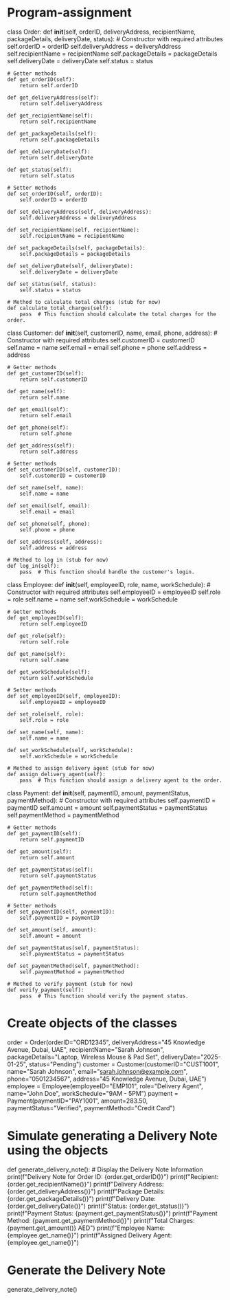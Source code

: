 # Program-assignment
class Order:
    def __init__(self, orderID, deliveryAddress, recipientName, packageDetails, deliveryDate, status):
        # Constructor with required attributes
        self.orderID = orderID
        self.deliveryAddress = deliveryAddress
        self.recipientName = recipientName
        self.packageDetails = packageDetails
        self.deliveryDate = deliveryDate
        self.status = status

    # Getter methods
    def get_orderID(self):
        return self.orderID

    def get_deliveryAddress(self):
        return self.deliveryAddress

    def get_recipientName(self):
        return self.recipientName

    def get_packageDetails(self):
        return self.packageDetails

    def get_deliveryDate(self):
        return self.deliveryDate

    def get_status(self):
        return self.status

    # Setter methods
    def set_orderID(self, orderID):
        self.orderID = orderID

    def set_deliveryAddress(self, deliveryAddress):
        self.deliveryAddress = deliveryAddress

    def set_recipientName(self, recipientName):
        self.recipientName = recipientName

    def set_packageDetails(self, packageDetails):
        self.packageDetails = packageDetails

    def set_deliveryDate(self, deliveryDate):
        self.deliveryDate = deliveryDate

    def set_status(self, status):
        self.status = status

    # Method to calculate total charges (stub for now)
    def calculate_total_charges(self):
        pass  # This function should calculate the total charges for the order.


class Customer:
    def __init__(self, customerID, name, email, phone, address):
        # Constructor with required attributes
        self.customerID = customerID
        self.name = name
        self.email = email
        self.phone = phone
        self.address = address

    # Getter methods
    def get_customerID(self):
        return self.customerID

    def get_name(self):
        return self.name

    def get_email(self):
        return self.email

    def get_phone(self):
        return self.phone

    def get_address(self):
        return self.address

    # Setter methods
    def set_customerID(self, customerID):
        self.customerID = customerID

    def set_name(self, name):
        self.name = name

    def set_email(self, email):
        self.email = email

    def set_phone(self, phone):
        self.phone = phone

    def set_address(self, address):
        self.address = address

    # Method to log in (stub for now)
    def log_in(self):
        pass  # This function should handle the customer's login.


class Employee:
    def __init__(self, employeeID, role, name, workSchedule):
        # Constructor with required attributes
        self.employeeID = employeeID
        self.role = role
        self.name = name
        self.workSchedule = workSchedule

    # Getter methods
    def get_employeeID(self):
        return self.employeeID

    def get_role(self):
        return self.role

    def get_name(self):
        return self.name

    def get_workSchedule(self):
        return self.workSchedule

    # Setter methods
    def set_employeeID(self, employeeID):
        self.employeeID = employeeID

    def set_role(self, role):
        self.role = role

    def set_name(self, name):
        self.name = name

    def set_workSchedule(self, workSchedule):
        self.workSchedule = workSchedule

    # Method to assign delivery agent (stub for now)
    def assign_delivery_agent(self):
        pass  # This function should assign a delivery agent to the order.


class Payment:
    def __init__(self, paymentID, amount, paymentStatus, paymentMethod):
        # Constructor with required attributes
        self.paymentID = paymentID
        self.amount = amount
        self.paymentStatus = paymentStatus
        self.paymentMethod = paymentMethod

    # Getter methods
    def get_paymentID(self):
        return self.paymentID

    def get_amount(self):
        return self.amount

    def get_paymentStatus(self):
        return self.paymentStatus

    def get_paymentMethod(self):
        return self.paymentMethod

    # Setter methods
    def set_paymentID(self, paymentID):
        self.paymentID = paymentID

    def set_amount(self, amount):
        self.amount = amount

    def set_paymentStatus(self, paymentStatus):
        self.paymentStatus = paymentStatus

    def set_paymentMethod(self, paymentMethod):
        self.paymentMethod = paymentMethod

    # Method to verify payment (stub for now)
    def verify_payment(self):
        pass  # This function should verify the payment status.


# Create objects of the classes
order = Order(orderID="ORD12345", deliveryAddress="45 Knowledge Avenue, Dubai, UAE", recipientName="Sarah Johnson",
              packageDetails="Laptop, Wireless Mouse & Pad Set", deliveryDate="2025-01-25", status="Pending")
customer = Customer(customerID="CUST1001", name="Sarah Johnson", email="sarah.johnson@example.com",
                    phone="0501234567", address="45 Knowledge Avenue, Dubai, UAE")
employee = Employee(employeeID="EMP101", role="Delivery Agent", name="John Doe", workSchedule="9AM - 5PM")
payment = Payment(paymentID="PAY1001", amount=283.50, paymentStatus="Verified", paymentMethod="Credit Card")

# Simulate generating a Delivery Note using the objects
def generate_delivery_note():
    # Display the Delivery Note Information
    print(f"Delivery Note for Order ID: {order.get_orderID()}")
    print(f"Recipient: {order.get_recipientName()}")
    print(f"Delivery Address: {order.get_deliveryAddress()}")
    print(f"Package Details: {order.get_packageDetails()}")
    print(f"Delivery Date: {order.get_deliveryDate()}")
    print(f"Status: {order.get_status()}")
    print(f"Payment Status: {payment.get_paymentStatus()}")
    print(f"Payment Method: {payment.get_paymentMethod()}")
    print(f"Total Charges: {payment.get_amount()} AED")
    print(f"Employee Name: {employee.get_name()}")
    print(f"Assigned Delivery Agent: {employee.get_name()}")

# Generate the Delivery Note
generate_delivery_note()
